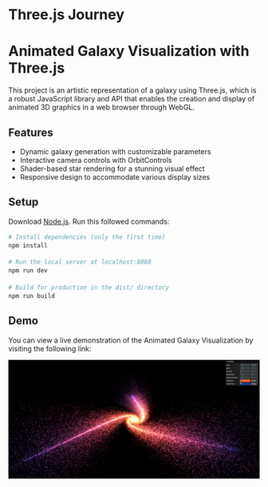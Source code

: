 # Three.js Journey

# Animated Galaxy Visualization with Three.js

This project is an artistic representation of a galaxy using Three.js, which is a robust JavaScript library and API that enables the creation and display of animated 3D graphics in a web browser through WebGL.

## Features

- Dynamic galaxy generation with customizable parameters
- Interactive camera controls with OrbitControls
- Shader-based star rendering for a stunning visual effect
- Responsive design to accommodate various display sizes

## Setup
Download [Node.js](https://nodejs.org/en/download/).
Run this followed commands:

``` bash
# Install dependencies (only the first time)
npm install

# Run the local server at localhost:8080
npm run dev

# Build for production in the dist/ directory
npm run build
```
## Demo

You can view a live demonstration of the Animated Galaxy Visualization by visiting the following link:

[![Animated Galaxy Visualization](assets/thumbnail.png)](assets/video.mp4)
